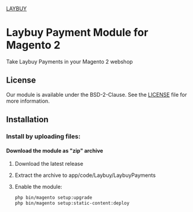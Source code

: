 

[LAYBUY](https://laybuy.com)

Laybuy Payment Module for Magento 2
============================

Take Laybuy Payments in your Magento 2 webshop 

License
-------

Our module is available under the BSD-2-Clause. See the [LICENSE](https://github.com/ICEPAY/Magento-2/blob/master/LICENSE.md) file for more information.

Installation
------------
    
### Install by uploading files:

#### Download the module as "zip" archive

1. Download the latest release

2. Extract the archive to app/code/Laybuy/LaybuyPayments	

3. Enable the module:

    ```bash
    php bin/magento setup:upgrade
    php bin/magento setup:static-content:deploy
    ```
